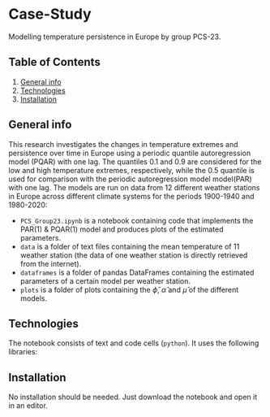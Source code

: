 # Case-Study
Modelling temperature persistence in Europe by group PCS-23.

## Table of Contents
1. [General info](#general-info)
2. [Technologies](#technologies)
3. [Installation](#installation)

## General info
This research investigates the changes in temperature extremes and persistence over time in Europe using a periodic quantile autoregression model (PQAR) with one lag.  The quantiles 0.1 and 0.9 are considered for the low and high temperature extremes, respectively, while the 0.5 quantile is used for comparison with the periodic autoregression model model(PAR) with one lag. The models are run on data from 12 different weather stations in Europe across different climate systems for the periods 1900-1940 and 1980-2020:
- `PCS_Group23.ipynb` is a notebook containing code that implements the PAR(1) & PQAR(1) model and produces plots of the estimated parameters.
- `data` is a folder of text files containing the mean temperature of 11 weather station (the data of one weather station is directly retrieved from the internet).
- `dataframes` is a folder of pandas DataFrames containing the estimated parameters of a certain model per weather station.
- `plots` is a folder of plots containing the $\hat{\phi}$, $\hat{\alpha}$ and $\hat{\mu}$ of the different models.

## Technologies
The notebook consists of text and code cells (`python`). It uses the following libraries:

## Installation
No installation should be needed. Just download the notebook and open it in an editor.
